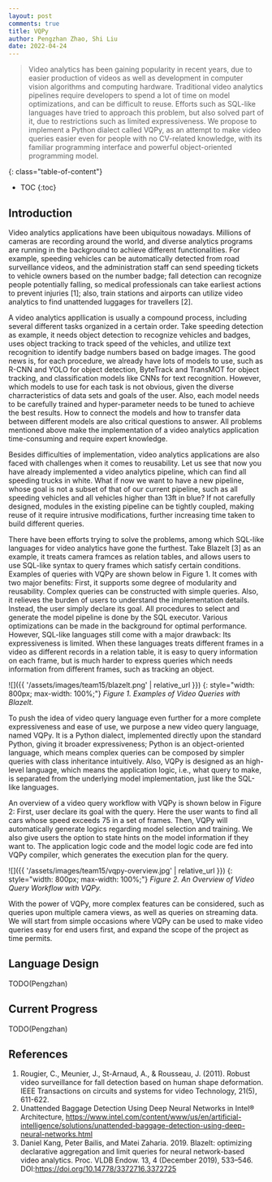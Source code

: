 ```yaml
---
layout: post
comments: true
title: VQPy
author: Pengzhan Zhao, Shi Liu
date: 2022-04-24
---
```



> Video analytics has been gaining popularity in recent years, due to easier production of videos as well as development in computer vision algorithms and computing hardware. Traditional video analytics pipelines require developers to spend a lot of time on model optimizations, and can be difficult to reuse. Efforts such as SQL-like languages have tried to approach this problem, but also solved part of it, due to restrictions such as limited expressiveness. We propose to implement a Python dialect called VQPy, as an attempt to make video queries easier even for people with no CV-related knowledge, with its familiar programming interface and powerful object-oriented programming model.

<!--more-->
{: class="table-of-content"}
* TOC
{:toc}

## Introduction

Video analytics applications have been ubiquitous nowadays. Millions of cameras are recording around the world, and diverse analytics programs are running in the background to achieve different functionalities. For example, speeding vehicles can be automatically detected from road surveillance videos, and the administration staff can send speeding tickets to vehicle owners based on the number badge; fall detection can recognize people potentially falling, so medical professionals can take earliest actions to prevent injuries [1]; also, train stations and airports can utilize video analytics to find unattended luggages for travellers [2].

A video analytics appllication is usually a compound process, including several different tasks organized in a certain order. Take speeding detection as example, it needs object detection to recognize vehicles and badges, uses object tracking to track speed of the vehicles, and utilize text recognition to identify badge numbers based on badge images. The good news is, for each procedure, we already have lots of models to use, such as R-CNN and YOLO for object detection, ByteTrack and TransMOT for object tracking, and classification models like CNNs for text recognition. However, which models to use for each task is not obvious, given the diverse charracteristics of data sets and goals of the user. Also, each model needs to be carefully trained and hyper-parameter needs to be tuned to achieve the best results. How to connect the models and how to transfer data between different models are also critical questions to answer. All problems mentioned above make the implementation of a video analytics application time-consuming and require expert knowledge.

Besides difficulties of implementation, video analytics applications are also faced with challenges when it comes to reusability. Let us see that now you have already implemented a video analytics pipeline, which can find all speeding trucks in white. What if now we want to have a new pipeline, whose goal is not a subset of that of our current pipeline, such as all speeding vehicles and all vehicles higher than 13ft in blue? If not carefully designed, modules in the existing pipeline can be tightly coupled, making reuse of it require intrusive modifications, further increasing time taken to build different queries.

There have been efforts trying to solve the problems, among which SQL-like languages for video analytics have gone the furthest. Take Blazelt [3] as an example, it treats camera framces as relation tables, and allows users to use SQL-like syntax to query frames which satisfy certain conditions. Examples of queries with VQPy are shown below in Figure 1. It comes with two major benefits: First, it supports some degree of modularity and reusability. Complex queries can be constructed with simple queries. Also, it relieves the burden of users to understand the implementation details. Instead, the user simply declare its goal. All procedures to select and generate the model pipeline is done by the SQL executor. Various optimizations can be made in the background for optimal performance. However, SQL-like languages still come with a major drawback: Its expressiveness is limited. When these languages treats different frames in a video as different records in a relation table, it is easy to query information on each frame, but is much harder to express queries which needs information from different frames, such as tracking an object.

![]({{ '/assets/images/team15/blazelt.png' | relative_url }})
{: style="width: 800px; max-width: 100%;"}
*Figure 1. Examples of Video Queries with Blazelt.*

To push the idea of video query language even further for a more complete expressiveness and ease of use, we purpose a new video query language, named VQPy. It is a Python dialect, implemented directly upon the standard Python, giving it broader expressiveness; Python is an object-oriented language, which means complex queries can be composed by simpler queries with class inheritance intuitively. Also, VQPy is designed as an high-level language, which means the application logic, i.e., what query to make, is separated from the underlying model implementation, just like the SQL-like languages.

An overview of a video query workflow with VQPy is shown below in Figure 2: First, user declare its goal with the query. Here the user wants to find all cars whose speed exceeds 75 in a set of frames. Then, VQPy will automatically generate logics regarding model selection and training. We also give users the option to state hints on the model information if they want to. The application logic code and the model logic code are fed into VQPy compiler, which generates the execution plan for the query.

![]({{ '/assets/images/team15/vqpy-overview.jpg' | relative_url }})
{: style="width: 800px; max-width: 100%;"}
*Figure 2. An Overview of Video Query Workflow with VQPy.*

With the power of VQPy, more complex features can be considered, such as queries upon multiple camera views, as well as queries on streaming data. We will start from simple occasions where VQPy can be used to make video queries easy for end users first, and expand the scope of the project as time permits.

## Language Design

TODO(Pengzhan)

## Current Progress

TODO(Pengzhan)

## References

1. Rougier, C., Meunier, J., St-Arnaud, A., & Rousseau, J. (2011). Robust video surveillance for fall detection based on human shape deformation. IEEE Transactions on circuits and systems for video Technology, 21(5), 611-622.
2. Unattended Baggage Detection Using Deep Neural Networks in Intel® Architecture, https://www.intel.com/content/www/us/en/artificial-intelligence/solutions/unattended-baggage-detection-using-deep-neural-networks.html
3. Daniel Kang, Peter Bailis, and Matei Zaharia. 2019. BlazeIt: optimizing declarative aggregation and limit queries for neural network-based video analytics. Proc. VLDB Endow. 13, 4 (December 2019), 533–546. DOI:https://doi.org/10.14778/3372716.3372725
